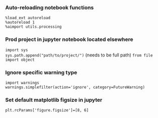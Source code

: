

### Auto-reloading notebook functions

`%load_ext autoreload`  
`%autoreload 1`  
`%aimport utils.processing`

### Prod project in jupyter notebook located elsewhere
`import sys`  
`sys.path.append("path/to/project/")`  (needs to be full path) 
`from file import object`  

### Ignore specific warning type

`import warnings`  
`warnings.simplefilter(action='ignore', category=FutureWarning)`

### Set default matplotlib figsize in jupyter

`plt.rcParams['figure.figsize']=[8, 6]`



